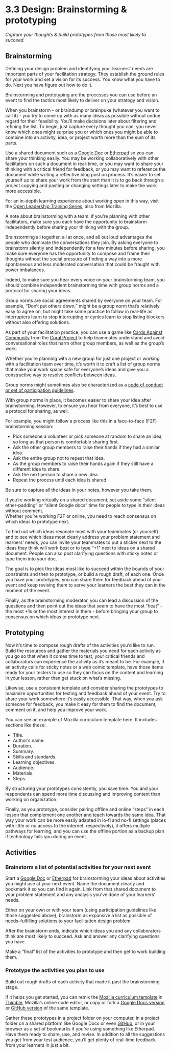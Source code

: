 # 3.3 Design: Brainstorming & prototyping

_Capture your thoughts & build prototypes from those most likely to succeed._

## Brainstorming

Defining your design problem and identifying your learners’ needs are important parts of your facilitation strategy. They establish the ground rules for your work and set a vision for its success. You know what you have to do. Next you have figure out how to do it.

Brainstorming and prototyping are the processes you can use before an event to find the tactics most likely to deliver on your strategy and vision.

When you brainstorm - or braindump or brainpuke \(whatever you want to call it\) - you try to come up with as many ideas as possible without undue regard for their feasibility. You’ll make decisions later about filtering and refining the list. To begin, just capture every thought you can; you never know which ones might surprise you or which ones you might be able to combine into an activity, idea, or project worth more than the sum of its parts.

Use a shared document such as a [Google Doc](https://docs.google.com/) or [Etherpad](https://public.etherpad-mozilla.org/) so you can share your thinking easily.  You may be working collaboratively with other facilitators on such a document in real-time, or you may want to share your thinking with a critical friend for feedback, or you may want to reference the document while writing a reflective blog post on process. It’s easier to set yourself up to share your work from the start than it is to go back through a project copying and pasting or changing settings later to make the work more accessible.

For an in-depth learning experience about working open in this way, visit the [Open Leadership Training Series](https://mozilla.teachable.com/p/mozilla-open-leadership-training-series), also from Mozilla.

A note about brainstorming with a team: if you’re planning with other facilitators, make sure you each have the opportunity to brainstorm independently before sharing your thinking with the group.

Brainstorming all together, all at once, and all out loud advantages the people who dominate the conversations they join. By asking everyone to brainstorm silently and independently for a few minutes before sharing, you make sure everyone has the opportunity to compose and frame their thoughts without the social pressure of finding a way into a more spontaneous and less moderated conversation that could be fraught with power imbalances.

Indeed, to make sure you hear every voice on your brainstorming team, you should combine independent brainstorming time with group norms and a protocol for sharing your ideas.

Group norms are social agreements shared by everyone on your team. For example, “Don’t put others down,” might be a group norm that’s relatively easy to agree on, but might take some practice to follow in real-life as interrupters learn to stop interrupting or cynics learn to stop listing blockers without also offering solutions.

As part of your facilitation practice, you can use a game like [Cards Against Community](https://blog.coralproject.net/cards/) from the [Coral Project](https://coralproject.net/) to help teammates understand and avoid conversational roles that harm other group members, as well as the group’s work.

Whether you’re planning with a new group for just one project or working with a facilitation team over time, it’s worth it to craft a list of group norms that make your work space safe for everyone’s ideas and give you a constructive way to resolve conflicts between ideas.

Group norms might sometimes also be characterized as a [code of conduct or set of participation guidelines](https://www.mozilla.org/en-US/about/governance/policies/participation/).

With group norms in place, it becomes easier to share your idea after brainstorming. However, to ensure you hear from everyone, it’s best to use a protocol for sharing, as well.

For example, you might follow a process like this in a face-to-face \(F2F\) brainstorming session:

* Pick someone a volunteer or pick someone at random to share an idea, so long as that person is comfortable sharing first.
* Ask the other group members to raise their hands if they had a similar idea.
* Ask the entire group not to repeat that idea.
* As the group members to raise their hands again if they still have a different idea to share.
* Ask the next person to share a new idea.
* Repeat the process until each idea is shared.

Be sure to capture all the ideas in your notes, however you take them.

If you’re working virtually on a shared document, set aside some “silent ether-padding” or “silent Google docs” time for people to type in their ideas without comment.  
Whether you’re working F2F or online, you need to reach consensus on which ideas to prototype next.

To find out which ideas resonate most with your teammates \(or yourself\) and to see which ideas most clearly address your problem statement and learners’ needs, you can invite your teammates to put a sticker next to the ideas they think will work best or to type  “+1” next to ideas on a shared document. People can also post clarifying questions with sticky notes or type them into your doc.

The goal is to pick the ideas most like to succeed within the bounds of your constraints and then to prototype, or build a rough draft, of each one. Once you have your prototypes, you can share them for feedback ahead of your event and keep revising them to serve your learners the best they can in the moment of the event.

Finally, as the brainstorming moderator, you can lead a discussion of the questions and then point out the ideas that seem to have the most “heat” - the most +1s or the most interest in them - before bringing your group to consensus on which ideas to prototype next.

## Prototyping

Now it’s time to compose rough drafts of the activities you’d like to run. Build the resources and gather the materials you need for each activity as you go so that when it comes time to test, your critical friends and collaborators can experience the activity as it’s meant to be. For example, if an activity calls for sticky notes or a web comic template, have those items ready for your testers to use so they can focus on the content and learning in your lesson, rather than get stuck on what’s missing.

Likewise, use a consistent template and consider sharing the prototypes to maximize opportunities for testing and feedback ahead of your event. Try to share your work somewhere it’s easily accessible. That way, when you ask someone for feedback, you make it easy for them to find the document, comment on it, and help you improve your work.

You can see an example of Mozilla curriculum template here. It includes sections like these:

* Title.
* Author’s name.
* Duration.
* Summary.
* Skills and standards.
* Learning objectives.
* Audience.
* Materials.
* Steps.

By structuring your prototypes consistently, you save time. You and your respondents can spend more time discussing and improving content than working on organization.

Finally, as you prototype, consider pairing offline and online “steps” in each lesson that complement one another and teach towards the same idea. That way your work can be more easily adapted in lo-fi and no-fi settings \(places with little or no access to the internet, respectively\), it offers multiple pathways for learning, and you can use the offline portion as a backup plan if technology fails you during an event.

## Activities

### Brainstorm a list of potential activities for your next event

Start a [Google Doc](https://docs.google.com/) or [Etherpad](https://public.etherpad-mozilla.org/) for brainstorming your ideas about activities you might use at your next event. Name the document clearly and bookmark it so you can find it again. Link from that shared document to your problem statement and any analysis you’ve done of your learners’ needs.

Either on your own or with your team \(using participation guidelines like those suggested above\), brainstorm as expansive a list as possible of needs-fulfilling solutions to your facilitation design problem.

After the brainstorm ends, indicate which ideas you and any collaborators think are most likely to succeed. Ask and answer any clarifying questions you have.

Make a “final” list of the activities to prototype and then get to work building them.

### Prototype the activities you plan to use

Build out rough drafts of each activity that made it past the brainstorming stage.

If it helps you get started, you can remix the [Mozilla curriculum template](https://thimbleprojects.org/chadsansing/107281/#overview) in [Thimble](https://thimble.org), Mozilla’s online code editor, or copy or fork a [Google Docs version](https://docs.google.com/document/d/1rr3MDOcfigcidn33LlGIN_rZg2gGyaQonPWxHfPBbMM/edit#heading=h.2oerrbnii4rp) or [GitHub version](https://github.com/chadsansing/critical-web-literacy-curriculum/blob/master/Resources/content-template.md) of the same template.

Gather these prototypes in a project folder on your computer, in a project folder on a shared platform like Google Docs or even [GitHub](https://github.com), or in your browser as a set of bookmarks if you’re using something like Etherpad. Have them ready to share, use, and revise. In addition to all the suggestions you get from your test audience, you’ll get plenty of real-time feedback from your learners in just a bit.

